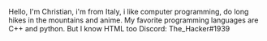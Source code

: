 Hello, I'm Christian, i'm from Italy, i like computer programming, do long hikes in the mountains and anime.
My favorite programming languages are C++ and python. But I know HTML too
Discord: The_Hacker#1939
